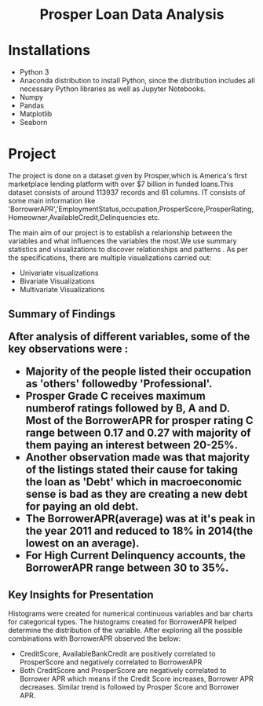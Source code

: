 
<h1><center>Prosper Loan Data Analysis</h1>

<h1> Installations </h1>

- Python 3
- Anaconda distribution to install Python, since the distribution includes all necessary Python libraries as well as Jupyter Notebooks.
- Numpy
- Pandas
- Matplotlib
- Seaborn

<h1> Project </h1>

The project is done on a dataset given by Prosper,which is America's first marketplace lending platform with over $7 billion in funded loans.This dataset consists of around 113937 records and 61 columns. IT consists of some main information like 'BorrowerAPR','EmploymentStatus,occupation,ProsperScore,ProsperRating,Homeowner,AvailableCredit,Delinquencies etc.

The main aim of our project is to establish a relarionship between the variables and what influences the variables the most.We use summary statistics and visualizations to discover relationships and patterns . As per the specifications, there are multiple visualizations carried out:

- Univariate visualizations
- Bivariate Visualizations
- Multivariate Visualizations

<h2> Summary of Findings

After analysis of different variables, some of the key observations were :

-  Majority of the people listed their occupation as 'others' followedby 'Professional'.
- Prosper Grade C receives maximum numberof ratings followed by B, A and D. Most of the BorrowerAPR for prosper rating C range between 0.17 and 0.27 with majority of them paying an interest between 20-25%.
- Another observation made was that majority of the listings stated their cause for taking the loan as 'Debt' which in macroeconomic sense is bad as they are creating a new debt for paying an old debt.
-  The BorrowerAPR(average) was at it's peak in the year 2011 and reduced to 18% in 2014(the lowest on an average).
- For High Current Delinquency accounts, the BorrowerAPR range between 30 to 35%.

<h2> Key Insights for Presentation </h2>

Histograms were created for numerical continuous variables and bar charts for categorical types. The histograms created for BorrowerAPR helped determine the distribution of the variable.
After exploring all the possible combinations with BorrowerAPR observed the below:
- CreditScore, AvailableBankCredit are positively correlated to ProsperScore and negatively correlated to BorrowerAPR
- Both CreditScore and ProsperScore are negatively correlated to Borrower APR which means if the Credit Score increases, Borrower APR decreases. Similar trend is followed by Prosper Score and Borrower APR.
